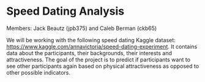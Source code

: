 # Speed Dating Analysis

Members: Jack Beautz (jpb375) and Caleb Berman (ckb65)

We will be working with the following speed dating Kaggle dataset: https://www.kaggle.com/annavictoria/speed-dating-experiment. It contains data about the participants, their backgrounds, their interests and attractiveness. The goal of the project is to predict if participants want to see other participants again based on physical attractiveness as opposed to other possible indicators.
